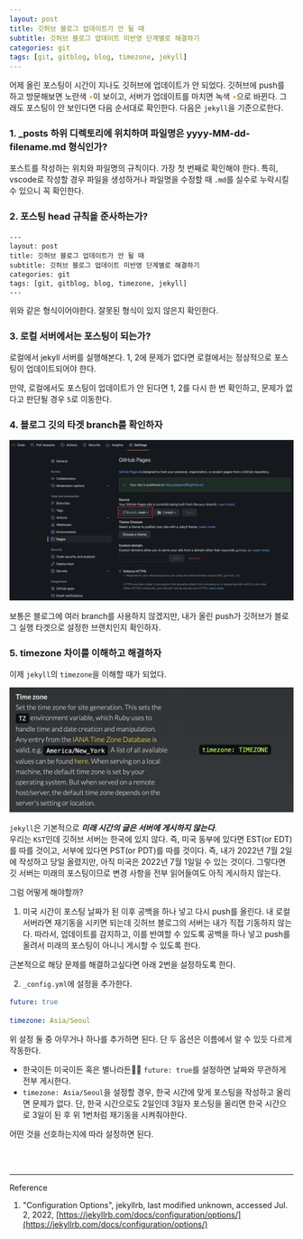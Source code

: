 ```yaml
---
layout: post
title: 깃허브 블로그 업데이트가 안 될 때
subtitle: 깃허브 블로그 업데이트 미반영 단계별로 해결하기
categories: git
tags: [git, gitblog, blog, timezone, jekyll]
---
```


어제 올린 포스팅이 시간이 지나도 깃허브에 업데이트가 안 되었다.
깃허브에 push를 하고 방문해보면 노란색 <span style="color: orange;">•</span>이 보이고, 서버가 업데이트를 마치면 녹색 <span style="color: orange;">•</span>으로 바뀐다. 그래도 포스팅이 안 보인다면 다음 순서대로 확인한다. 다음은 `jekyll`을 기준으로한다.


### 1. _posts 하위 디렉토리에 위치하며 파일명은 yyyy-MM-dd-filename.md 형식인가?
포스트를 작성하는 위치와 파일명의 규칙이다. 가장 첫 번째로 확인해야 한다. 특히, vscode로 작성할 경우 파일을 생성하거나 파일명을 수정할 때 `.md`를 실수로 누락시킬 수 있으니 꼭 확인한다.

### 2. 포스팅 head 규칙을 준사하는가?
```
---
layout: post
title: 깃허브 블로그 업데이트가 안 될 때
subtitle: 깃허브 블로그 업데이트 미반영 단계별로 해결하기
categories: git
tags: [git, gitblog, blog, timezone, jekyll]
---
```
위와 같은 형식이어야한다. 잘못된 형식이 있지 않은지 확인한다.

### 3. 로컬 서버에서는 포스팅이 되는가?
로컬에서 jekyll 서버를 실행해본다. 1, 2에 문제가 없다면 로컬에서는 정상적으로 포스팅이 업데이트되어야 한다.

만약, 로컬에서도 포스팅이 업데이트가 안 된다면 1, 2를 다시 한 번 확인하고, 문제가 없다고 판단될 경우 `5`로 이동한다.

### 4. 블로그 깃의 타겟 branch를 확인하자
![github blog settings](/assets/images/posts/2022-07-02-when-github-blog-is-not-updated/gitbub-blog-branch-settings.png)

보통은 블로그에 여러 branch를 사용하지 않겠지만, 내가 올린 push가 깃허브가 블로그 실행 타겟으로 설정한 브랜치인지 확인하자.


### 5. timezone 차이를 이해하고 해결하자
이제 `jekyll`의 `timezone`을 이해할 때가 되었다.

[![jekyll timezone](/assets/images/posts/2022-07-02-when-github-blog-is-not-updated/jekyll-timezone.png)](https://jekyllrb.com/docs/configuration/options/)

`jekyll`은 기본적으로 _**미래 시간의 글은 서버에 게시하지 않는다**_.  
우리는 `KST`인데 깃허브 서버는 한국에 있지 않다. 즉, 미국 동부에 있다면 EST(or EDT)를 따를 것이고, 서부에 있다면 PST(or PDT)를 따를 것이다. 즉, 내가 2022년 7월 2일에 작성하고 당일 올렸지만, 아직 미국은 2022년 7월 1일일 수 있는 것이다. 그렇다면 깃 서버는 미래의 포스팅이므로 변경 사항을 전부 읽어들여도 아직 게시하지 않는다.

그럼 어떻게 해야할까?

1. 미국 시간이 포스팅 날짜가 된 이후 공백을 하나 넣고 다시 push를 올린다.
내 로컬 서버라면 재기동을 시키면 되는데 깃허브 블로그의 서버는 내가 직접 기동하지 않는다. 따라서, 업데이트를 감지하고, 이를 반여할 수 있도록 공백을 하나 넣고 push를 올려서 미래의 포스팅이 아니니 게시할 수 있도록 한다.

근본적으로 해당 문제를 해결하고싶다면 아래 2번을 설정하도록 한다.

2. `_config.yml`에 설정을 추가한다.

```yaml
future: true

timezone: Asia/Seoul
```
위 설정 둘 중 아무거나 하나를 추가하면 된다. 단 두 옵션은 이름에서 알 수 있듯 다르게 작동한다.

- 한국이든 미국이든 혹은 별나라든🤣🤣 `future: true`를 설정하면 날짜와 무관하게 전부 게시한다.  
- `timezone: Asia/Seoul`을 설정할 경우, 한국 시간에 맞게 포스팅을 작성하고 올리면 문제가 없다. 단, 한국 시간으로도 2일인데 3일자 포스팅을 올리면 한국 시간으로 3일이 된 후 위 1번처럼 재기동을 시켜줘야한다.  

어떤 것을 선호하는지에 따라 설정하면 된다.


<br><br>

---
Reference

1. "Configuration Options", jekyllrb, last modified unknown, accessed Jul. 2, 2022, [https://jekyllrb.com/docs/configuration/options/](https://jekyllrb.com/docs/configuration/options/)
